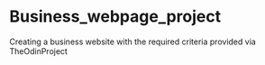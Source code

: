 # Business_webpage_project
Creating a business website with the required criteria provided via TheOdinProject
